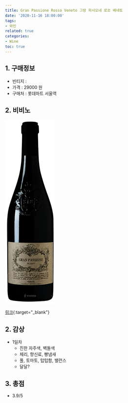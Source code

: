 ```yaml
---
title: Gran Passione Rosso Veneto 그랑 파시오네 로쏘 베네토
date: '2020-11-16 18:00:00'
tags:
- 와인
related: true
categories:
- Wine
toc: true
---
```


## 1. 구매정보
* 빈티지 : 
* 가격 : 29000 원
* 구매처 : 롯데마트 서울역

## 2. 비비노

![gran-passione-rosso-veneto.png](/assets/images/posts/gran-passione-rosso-veneto.png)

[링크](https://www.vivino.com/gran-passione-rosso-veneto/w/1479859?cart_item_source=winery-page-wine-page-header){:target="_blank"}

## 2. 감상
* 1일차
	- 진한 자주색, 벽돌색
	- 체리, 향신료, 빵냄새
	- 풀, 토마토, 텁텁함, 밸런스
	- 달달?

## 3. 총점
*  3.9/5
